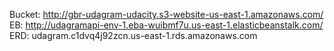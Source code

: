 Bucket: http://gbr-udagram-udacity.s3-website-us-east-1.amazonaws.com/
EB: http://udagramapi-env-1.eba-wuibmf7u.us-east-1.elasticbeanstalk.com/
ERD: udagram.c1dvq4j92zcn.us-east-1.rds.amazonaws.com

